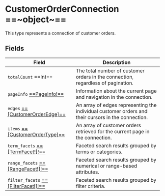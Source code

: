 # CustomerOrderConnection ==~object~==

This type represents a connection of customer orders.

## Fields

| Field                                                             | Description                                                                                               |
|-------------------------------------------------------------------|-----------------------------------------------------------------------------------------------------------|
| `totalCount` ==Int==                                              | The total number of customer orders in the connection, regardless of pagination.                          |
| `pageInfo` [==PageInfo!==](../../Catalog/objects/PageInfo.md)     | Information about the current page and navigation in the connection.                                      |
| `edges` [==[CustomerOrderEdge]==](customer-order-edge.md)         | An array of edges representing the individual customer orders and their cursors in the connection.        |
| `items` [==[CustomerOrderType]==](customer-order-type.md)         | An array of customer orders retrieved for the current page in the connection.                             |
| `term_facets` [==[TermFacet!]!==](term-facet.md)                  | Faceted search results grouped by terms or categories.                                                    |
| `range_facets` [==[RangeFacet!]!==](range-facet.md)               | Faceted search results grouped by numerical or range-based attributes.                                    |
| `filter_facets` [==[FilterFacet!]!==](filter-facet.md)            | Faceted search results grouped by filter criteria.                                                        |

